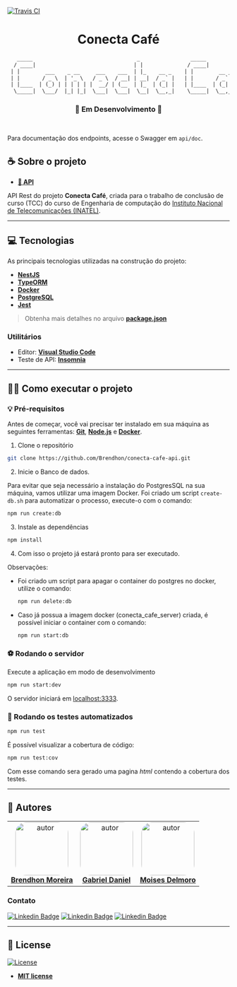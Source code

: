 [![Travis CI](https://img.shields.io/travis/com/Brendhon/conecta-cafe-api?label=Travis%20CI&logo=Travis)](https://app.travis-ci.com/Brendhon/conecta-cafe-api)

<h1 align="center">Conecta Café</h1>

```txt
   _____                                 _                _____            __        
  / ____|                               | |              / ____|          / _|       
 | |        ___    _ __     ___    ___  | |_    __ _    | |        __ _  | |_    ___ 
 | |       / _ \  | '_ \   / _ \  / __| | __|  / _` |   | |       / _` | |  _|  / _ \
 | |____  | (_) | | | | | |  __/ | (__  | |_  | (_| |   | |____  | (_| | | |   |  __/
  \_____|  \___/  |_| |_|  \___|  \___|  \__|  \__,_|    \_____|  \__,_| |_|    \___|

```

<h3 align="center">🚧 Em Desenvolvimento 🚧</h3><br>

Para documentação dos endpoints, acesse o Swagger em `api/doc`.

## ☕ Sobre o projeto

- **[🤖 API](https://github.com/Brendhon/conecta-cafe-api)**

API Rest do projeto **Conecta Café**, criada para o trabalho de conclusão de curso (TCC) do curso de Engenharia de computação do [Instituto Nacional de Telecomunicações (INATEL)](https://inatel.br/home/).

---

## 💻 Tecnologias

As principais tecnologias utilizadas na construção do projeto:

 - **[NestJS](https://nestjs.com/)**
 - **[TypeORM](https://typeorm.io/#/)**
 - **[Docker](https://www.docker.com/)**
 - **[PostgreSQL](https://www.postgresql.org/)**
 - **[Jest](https://jestjs.io/)**
> Obtenha mais detalhes no arquivo **[package.json](https://github.com/Brendhon/conecta-cafe-api/blob/main/package.json)**

### Utilitários
- Editor:  **[Visual Studio Code](https://code.visualstudio.com/)**
- Teste de API:  **[Insomnia](https://insomnia.rest/)**

---

## 👨‍💻 Como executar o projeto

### 💡 Pré-requisitos

Antes de começar, você vai precisar ter instalado em sua máquina as seguintes ferramentas:
**[Git](https://git-scm.com)**, **[Node.js](https://nodejs.org/en/)** e **[Docker](https://www.docker.com/)**.<br> 


1. Clone o repositório
```bash
git clone https://github.com/Brendhon/conecta-cafe-api.git
```

2. Inicie o Banco de dados.

Para evitar que seja necessário a instalação do PostgresSQL na sua máquina, vamos utilizar uma imagem Docker. Foi criado um script `create-db.sh` para automatizar o processo, execute-o com o comando:

  ```bash
  npm run create:db
  ```

3. Instale as dependências
```bash
npm install
```

4. Com isso o projeto já estará pronto para ser executado.

Observações:
* Foi criado um script para apagar o container do postgres no docker, utilize o comando:
  ```bash
  npm run delete:db
  ```
* Caso já possua a imagem docker (conecta_cafe_server) criada, é possível iniciar o container com o comando:
  ```bash
  npm run start:db
  ```

### ⚽ Rodando o servidor

Execute a aplicação em modo de desenvolvimento

```bash
npm run start:dev
```
O servidor iniciará em [localhost:3333](http://localhost:3333).

### 🤖 Rodando os testes automatizados

```bash
npm run test
```

É possível visualizar a cobertura de código:

```bash
npm run test:cov
```
Com esse comando sera gerado uma pagina _html_ contendo a cobertura dos testes.

---

## 👥 Autores

<table  style="text-align:center; border: none" >
<tr>
<td align="center"> 
<a href="https://github.com/Brendhon" style="text-align:center;">
<img style="border-radius: 20%;" src="https://github.com/brendhon.png" width="120px;" alt="autor"/><br> <strong> Brendhon Moreira </strong>
</a>
</td>

<td align="center"> 
<a href="https://github.com/GabrielGSD" style="text-align:center;">
<img style="border-radius: 20%;" src="https://github.com/GabrielGSD.png" width="120px;" alt="autor"/><br><strong> Gabriel Daniel </strong>
</a>
</td>

<td align="center"> 
<a href="https://github.com/MoisesSDelmoro" styles="text-align:center;">
<img style="border-radius: 20%;" src="https://github.com/MoisesSDelmoro.png" width="120px;" alt="autor"/><br><strong> Moises Delmoro </strong>
</a>
</td>
</tr>
</table>

### Contato

[![Linkedin Badge](https://img.shields.io/badge/-Brendhon-blue?style=flat-square&logo=Linkedin&logoColor=white&link=https://www.linkedin.com/in/brendhon-moreira)](https://www.linkedin.com/in/brendhon-moreira)
[![Linkedin Badge](https://img.shields.io/badge/-Gabriel-blue?style=flat-square&logo=Linkedin&logoColor=white&link=https://www.linkedin.com/in/gabriel-souza-b1995b216/)](https://www.linkedin.com/in/gabriel-souza-b1995b216/)
[![Linkedin Badge](https://img.shields.io/badge/-Moises-blue?style=flat-square&logo=Linkedin&logoColor=white&link=https://www.linkedin.com/in/moises-s-delmoro-8747651ba/)](https://www.linkedin.com/in/moises-s-delmoro-8747651ba/)

---
## 📝 License
[![License](https://img.shields.io/apm/l/vim-mode?color=blue)](http://badges.mit-license.org)

- **[MIT license](https://choosealicense.com/licenses/mit/)**
